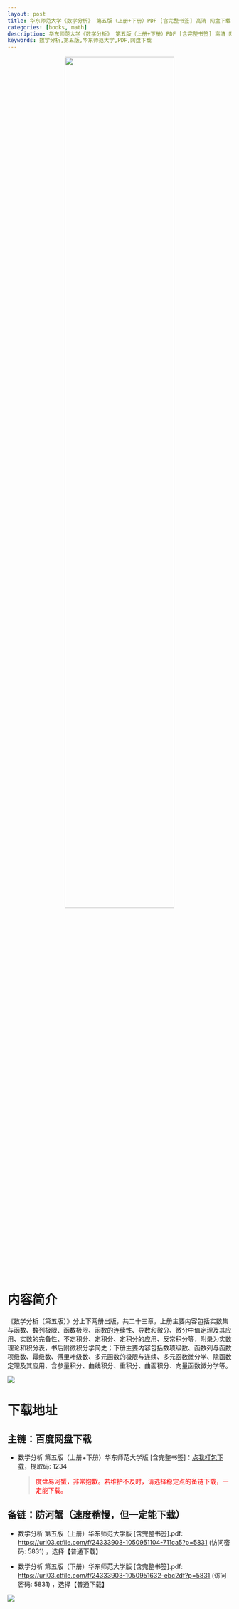 ```yaml
---
layout: post
title: 华东师范大学《数学分析》 第五版（上册+下册）PDF [含完整书签] 高清 网盘下载
categories: [books, math]
description: 华东师范大学《数学分析》 第五版（上册+下册）PDF [含完整书签] 高清 网盘下载
keywords: 数学分析,第五版,华东师范大学,PDF,网盘下载
---
```


<center><img src="https://pic.imgdb.cn/item/6614dbe068eb935713de17e9.png" style="width:70%"></center>

# 内容简介

《数学分析（第五版）》分上下两册出版，共二十三章，上册主要内容包括实数集与函数、数列极限、函数极限、函数的连续性、导数和微分、微分中值定理及其应用、实数的完备性、不定积分、定积分、定积分的应用、反常积分等，附录为实数理论和积分表，书后附微积分学简史；下册主要内容包括数项级数、函数列与函数项级数、幂级数、傅里叶级数、多元函数的极限与连续、多元函数微分学、隐函数定理及其应用、含参量积分、曲线积分、重积分、曲面积分、向量函数微分学等。

![](https://pic.imgdb.cn/item/6612476468eb935713c85291.gif)

# 下载地址

## 主链：百度网盘下载

- 数学分析 第五版（上册+下册）华东师范大学版 [含完整书签]：[点我打包下载](https://pan.baidu.com/s/1DeOdm0g8fPkc71Aw9QzPNw?pwd=1234)，提取码: 1234

  > <p style="color:red" >度盘易河蟹，非常抱歉。若维护不及时，请选择稳定点的备链下载，一定能下载。</p>

## 备链：防河蟹（速度稍慢，但一定能下载）

- 数学分析 第五版（上册）华东师范大学版 [含完整书签].pdf: <https://url03.ctfile.com/f/24333903-1050951104-711ca5?p=5831> (访问密码: 5831) ，选择【普通下载】

- 数学分析 第五版（下册）华东师范大学版 [含完整书签].pdf: <https://url03.ctfile.com/f/24333903-1050951632-ebc2df?p=5831> (访问密码: 5831) ，选择【普通下载】

![](https://pic.imgdb.cn/item/661246bf68eb935713c7f81c.gif)
